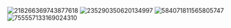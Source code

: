 


![218266369743877618](https://user-images.githubusercontent.com/90523160/135489205-df760ce1-9687-4206-b2e7-042edaf58fd3.jpg)
![235290350620134997](https://user-images.githubusercontent.com/90523160/135489213-ecf89a2b-14c5-4664-88b1-d16fdbc9a8fc.jpg)
![584071811565805747](https://user-images.githubusercontent.com/90523160/135489216-c7f45638-a175-4502-bd7f-bb67136d6768.jpg)
![755557133169024310](https://user-images.githubusercontent.com/90523160/135489219-9d5ce5ec-2eed-498f-8fad-13de2ec66139.jpg)

